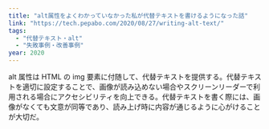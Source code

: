 ```yaml
---
title: "alt属性をよくわかっていなかった私が代替テキストを書けるようになった話"
link: "https://tech.pepabo.com/2020/08/27/writing-alt-text/"
tags:
  - "代替テキスト・alt"
  - "失敗事例・改善事例"
year: 2020
---
```


alt 属性は HTML の img 要素に付随して、代替テキストを提供する。代替テキストを適切に設定することで、画像が読み込めない場合やスクリーンリーダーで利用される場合にアクセシビリティを向上できる。代替テキストを書く際には、画像がなくても文意が同等であり、読み上げ時に内容が通じるように心がけることが大切だ。
